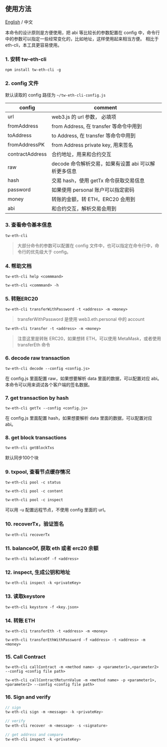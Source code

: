 ## 使用方法

[English](./README.md) / 中文

本命令的设计原则是方便使用，把 abi 等比较长的参数配置在 config 中，命令行中的参数可以指定一些经常变化的，比如地址，这样使用起来相当方便。
相比于 eth-cli，本工具更容易使用。

### 1. 安转 tw-eth-cli

`npm install tw-eth-cli -g`

### 2. config 文件

默认读取的 config 路径为 `~/tw-eth-cli-config.js`

| config | comment |
| --- | --- |
| url | web3.js 的 url 参数， 必填项 |
| fromAddress | from Address, 在 transfer 等命令中用到 |
| toAddress | to Address, 在 transfer 等命令中用到 |
| fromAddressPK | from Address private key, 用来签名 |
| contractAddress | 合约地址，用来和合约交互 |
| raw | decode 命令解析交易，如果有设置 abi 可以解析更多信息 |
| hash | 交易 hash，使用 getTx 命令获取交易信息 | 
| password | 如果使用 personal 账户可以指定密码 | 
| money | 转账的金额，转 ETH，ERC20 会用到 |
| abi | 和合约交互，解析交易会用到 |
 

### 3. 查看命令基本信息
 
`tw-eth-cli`
 
 > 大部分命令的参数可以配置在 config 文件中，也可以指定在命令行中，命令行的优先级大于 config。
 
 ### 4. 帮助文档
 
`tw-eth-cli help <commmand>`
 
`tw-eth-cli <commmand> -h `
 
### 5. 转账ERC20

`tw-eth-cli transferWithPassword -t <address> -m <money>` 

>transferWithPassword 是使用 web3.eth.personal 中的 account

`tw-eth-cli transfer -t <address> -m <money>` 

> 注意这里是转账 ERC20，如果想转 ETH，可以使用 MetaMask，或者使用 transferEth 命令

### 6. decode raw transaction

`tw-eth-cli decode --config <config.js>`

在 config.js 里面配置 raw，如果想要解析 data 里面的数据，可以配置对应 abi。本命令可以用来调试各个客户端的签名数据。

### 7. get transaction by hash

`tw-eth-cli getTx --config <config.js>`

在 config.js 里面配置 hash，如果想要解析 data 里面的数据，可以配置对应 abi。

### 8. get block transactions

`tw-eth-cli getBlockTxs`

默认同步100个块

### 9. txpool, 查看节点缓存情况

`tw-eth-cli pool -c status` 
 
`tw-eth-cli pool -c content` 
 
`tw-eth-cli pool -c inspect` 

可以用 -u 配置远程节点，不使用 config 里面的 url。

### 10. recoverTx，验证签名

`tw-eth-cli recoverTx` 

### 11. balanceOf, 获取 eth 或者 erc20 余额

`tw-eth-cli balanceOf -f <address>` 

### 12. inspect, 生成公钥和地址

`tw-eth-cli inspect -k <privateKey>`

### 13. 读取keystore

`tw-eth-cli keystore -f <key.json>`
 
### 14. 转账 ETH
 
`tw-eth-cli transferEth -t <address> -m <money>`

`tw-eth-cli transferEthWithPassword -f <address> -t <address> -m <money>`

### 15. Call Contract

`tw-eth-cli callContract -m <method name> -p <parameter1>,<parameter2> --config <config file path>`

`tw-eth-cli callContractReturnValue -m <method name> -p <parameter1>,<parameter2> --config <config file path>`

### 16. Sign and verify

```js
// sign
tw-eth-cli sign -m <message> -k <privateKey>

// verify
tw-eth-cli recover -m <message> -s <signature>

// get address and compare
tw-eth-cli inspect -k <privateKey>
```


